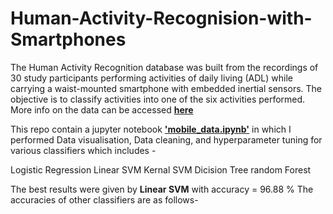# Human-Activity-Recognision-with-Smartphones
The Human Activity Recognition database was built from the recordings of 30 study participants performing activities of daily living (ADL) while carrying a waist-mounted smartphone with embedded inertial sensors. The objective is to classify activities into one of the six activities performed.
More info on the data can be accessed [**here**](https://archive.ics.uci.edu/ml/datasets/human+activity+recognition+using+smartphones)

This repo contain a jupyter notebook [**'mobile_data.ipynb'**](https://github.com/samyak1234/Human-Activity-Recognision-with-Smartphones/blob/master/mobile_data.ipynb) in which I performed Data visualisation, Data cleaning, and hyperparameter tuning for various classifiers which includes -

Logistic Regression
Linear SVM
Kernal SVM
Dicision Tree
random Forest

The best results were given by **Linear SVM** with accuracy = 96.88 % 
The accuracies of other classifiers are as follows-

